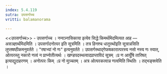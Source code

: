 ```yaml
---
index: 5.4.119
sutra: उपसर्गाच्च
vritti: balamanorama

---
```

<<उपसर्गाच्च>> - उपसर्गाच्च । नन्वञ्नासिकाया इत्येव सिद्धे किमर्थमिदमित्यत आह — असञ्ज्ञार्थमिदमिति । उपसर्गादनोत्पर इति सूत्रमिति । तत्र हिनश्च धातुस्थो॑इति सूत्रान्नसिति लुप्तषष्ठीकमनुवर्तते । "रषाभ्यां नो णः" इत्यनुवर्तते । उपसर्गस्थाद्गेफषकारात्परस्य नसो नस्य णः स्यात्, ओत्परस्तु नकारो णत्वं न प्राप्नोतीत्यर्थः । खण्डपदस्थत्वादप्राप्ताविदं सूत्रम् ।प्र ण आयूँषि तारिषत् इत्याद्युदाहरणम् । अनोत्परः किम्  ।प्र नो मुञ्चतम् । अत्र ओत्परकत्वान्न णत्वमिति स्थितिः । तद्भङ्क्त्वेति । 
